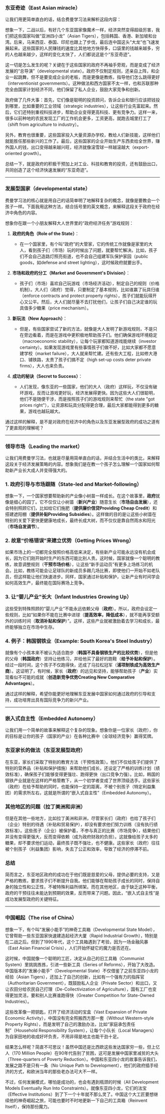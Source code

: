 ### 东亚奇迹（East Asian miracle）

让我们用更简单直白的话，结合费曼学习法来解析这段内容：

想象一下，二战以后，有好几个东亚国家像魔术一样，经济突然变得超级厉害，我们把这些国家叫做“亚洲四小龙”（Asian Tigers），包括韩国、香港、新加坡和台湾。后来，马来西亚、泰国、印尼也跟上了步伐，最后连中国这头“大龙”也飞速发展起来。这些国家的人民赚钱的速度比其他地方快得多，口袋里的钱越来越多，穷的人也越来越少，这样的变化太快了，人们都说这是个“东亚奇迹”。

这一切是怎么发生的呢？关键在于这些国家的政府不再袖手旁观，而是变成了经济发展的“总导演”（developmental state）。政府不仅制定规则，还亲自上阵，和企业一起跳舞，但不是要变成企业的老板，而是更像是教练，指导他们怎么跳得更好（interventionist governments）。这种做法和西方国家不太一样，也和苏联那种完全由国家计划经济不同，他们保留了私人企业，鼓励大家竞争和创新。

政府做了几件大事：首先，它们像是聪明的投资顾问，告诉企业和银行应该把钱投到哪里，比如重要的工业领域（strategic industries），让这些行业先富起来。然后，它们还特别重视科技进步，帮助企业变得更高科技、更有竞争力。这样一来，很多以前种地的农民发现工厂的工作机会更多，工资更高，就跑去城里打工了（shift from agriculture to industry）。

另外，教育也很重要，这些国家投入大量资源办学校，教给人们新技能，这样他们就能胜任那些新兴的工作了。最后，这些国家的企业开始生产东西卖给全世界，赚外国人的钱，出口变得越来越兴旺，经济就像滚雪球一样越滚越大（export-oriented growth）。

总结一下，就是政府的积极干预加上对工业、科技和教育的投资，还有鼓励出口，共同创造了这个经济快速发展的“东亚奇迹”。

---

### 发展型国家（developmental state）

费曼学习法的核心就是用自己的话简单明了地解释复杂的概念，就像是要教会一个孩子一样。下面我用这种方法，结合括号里的英文概念，来解释这段关于政府在经济中角色的内容。

想象你在跟一个小朋友解释大人世界里的“政府经济任务”游戏规则：

1. **政府的角色（Role of the State）**：
   - 在一个国家里，有个叫“政府”的大管家，它的传统工作就像是家里的大人，看到孩子们（市场）玩的时候出了问题，就要帮忙解决。比如，孩子们不会自己造路灯照亮街道，也不会自己组建军队保护家园（public goods，如defense and street lighting），这时候政府就要出手。

2. **市场和政府的分工（Market and Government's Division）**：
   - 孩子们（市场）喜欢自己玩游戏（市场经济活动），制定自己的规则（价格机制）。大人们（政府）觉得，只要制定了基本规则，比如谁赢了玩具归谁（enforce contracts and protect property rights），孩子们就能玩得开心又公平。然后，大人们就尽量不去打扰他们，让孩子们自己决定谁的玩具值多少糖果（price mechanism）。

3. **新玩法（New Approach）**：
   - 但是，有些国家尝试了新的方法，就像是大人发明了新游戏规则，不是只在旁边看着，而是在游戏中更积极地帮助孩子们。他们确保游戏环境稳定（macroeconomic stability），让每个玩家都知道游戏能继续（investor certainty）。如果发现游戏里有些事情孩子们做不好，比如大家都不愿意建学校（market failure），大人就来帮忙建。还有些大工程，比如修大港口、铺铁路，太贵了孩子们搞不定（high set-up costs deter private firms），大人也来负责。

4. **成功的秘诀（Secret to Success）**：
   - 人们发现，像东亚的一些国家，他们的大人（政府）这样玩，不仅没有破坏游戏，反而让游戏更好玩，经济发展得更快。因为这些大人们很聪明，他们不是随便干涉，而是按照孩子们的游戏规则来帮忙（the state "got prices right"），让资源和玩具分配得更合理，最后大家都能得到更多的糖果，游戏也越玩越大。

通过这样的解释，是不是对政府在经济中的角色以及东亚发展型政府的成功之道有了更直观的理解呢？

---

### 领导市场（Leading the market）

让我们用费曼学习法，也就是尽量用简单直白的话，并结合生活中的类比，来解释这段关于经济发展策略的内容。想象我们是在教一个孩子怎么理解一个国家如何帮助新产业长大成人并变得强大的。

### 1. **政府引导与市场跟随（State-led and Market-following）**

想象一下，一个国家想要帮助新的产业像小树苗一样成长。在这个故事里，**政府**就像是细心的园丁。它不仅仅让小树苗（**新兴产业**）随意生长（**市场自由发展**），还会特别照顾它们，比如给它们施肥（**提供廉价信贷Providing Cheap Credit**）和搭建遮阳棚（**提供补贴Providing Subsidies**）。这样做的目的是让这些小树苗在特别的关爱下更快更健康地成长，最终长成大树，而不仅仅是靠自然雨水和阳光（**市场自发调节**）。

### 2. **故意“价格错误”来建立优势（Getting Prices Wrong）**

如果市场上的一切都完全按照价格高低来决定，有些新产业可能永远没有机会成长，因为它们刚开始时生产的东西可能比别人贵。这时候，国家就像一个聪明的教练，故意调整规则（**干预市场价格**），让这些“新手运动员”有更多上场练习的机会。比如，教练可能会让足球队的新成员多踢几场比赛，即使他们一开始不如老队员，但这样能让他们快速进步。同样，国家通过补贴和保护，让新产业有时间学会如何高效生产，最终能在国际赛场上竞争。

### 3. **让“婴儿产业”长大（Infant Industries Growing Up）**

这些受到特殊照顾的“婴儿产业”不能永远依赖父母（**政府**）。所以，政府会设定一些规则，比如“如果你不能在比赛中进球（**提高效率，降低成本**），就不能再享受额外的训练时间（**取消补贴和保护**）”。这样，这些产业就被激励着去学习和成长，最终能够独立在市场中生存。

### 4. **例子：韩国钢铁业（Example: South Korea's Steel Industry）**

就像有个小孩本来不被认为适合跑步（**韩国不具备钢铁生产的比较优势**），但是他的父母（**韩国政府**）坚持让他练习，并给他买了最好的跑鞋（**给予补贴和保护**）。经过一段时间，这个孩子不仅跑得快，还成了马拉松冠军（**浦项制铁成为高效生产商**）。这证明了，有时候，家长（**政府**）的远见和坚持，能够帮助孩子（**产业**）实现看似不可能的成就（**创造新竞争优势Creating New Comparative Advantages**）。

通过这样的解释，希望你能更好地理解东亚发展中国家如何通过政府的引导和支持，成功培育出具有国际竞争力的新兴产业。

---

### 嵌入式自主性（Embedded Autonomy）

让我们用一个简单的故事来解释这个复杂的现象。想象你是一位家长（政府），你的目标是让你的孩子（国家的产业）在各种比赛中（全球经济竞争）赢得奖牌。

### 东亚家长的做法（东亚发展型政府）

在东亚，家长们采取了特别的教育方法（干预性政策）。他们不仅给孩子们提供了特别的营养品（补贴和保护措施）来帮助他们成长，还设定了严格的训练计划（绩效标准），确保孩子们能够变得更强壮、跑得更快（出口竞争力强）。比如，韩国的钢铁产业就是在这样的严格管教下，从一个初学者变成了世界顶级选手。这些家长（政府）在给予帮助的同时，也能保持一定的距离，不被个别孩子（特定利益集团）的需求所左右，这就是所谓的“嵌入式自主性”（Embedded Autonomy）。

### 其他地区的问题（拉丁美洲和非洲）

但是在其他一些地方，比如拉丁美洲和非洲，尽管家长们（政府）也给了孩子们（企业）特别的待遇（补贴和贸易保护），却没有要求他们努力训练（没有执行绩效标准）。这些孩子（企业）被保护着，不参与真正的比赛（市场竞争），结果他们并没有变得更强大，反而变得依赖（成为政府财政的负担）。这就像给孩子太多的糖果，却不要求他们运动，最终孩子既不强壮，也不健康。这些家长（政府）往往被个别孩子（利益集团）影响，失去了公正和效率，导致了经济的停滞不前。

### 总结

简而言之，东亚地区政府的成功在于他们既是慈爱的父母，提供必要的支持，又是严格的教练，要求孩子们不断提升自我。他们能够在帮助孩子成长的同时，保持自身的独立性和公正性，不被特殊利益所绑架。而在其他地区，由于缺乏这种平衡，政府的干预往往未能达到预期的效果，反而带来了问题。因此，“嵌入式自主性”是成功发展型政府的关键特征。

---

### 中国崛起（The rise of China）

想象一下，有个叫“发展小能手”的神奇工具箱（Developmental State Model），它曾帮助一些东亚国家快速建造起经济大厦（Rapid Industrial Growth），特别是在二战之后。但到了1990年代，这个工具箱遇到了考验，因为一场金融风暴（East Asian Financial Crisis），人们开始怀疑它的魔力是否还在。

这时候，中国就像一个聪明的工匠，决定从自己的旧工具箱（Communist System）里挑挑拣拣，引进一些新工具（Series of Reforms），开始了大改造。中国版本的“发展小能手”（Developmental State）不仅借鉴了之前东亚四小龙的经验（Asian Tigers），还加上了自己的创新，比如有一个强有力的指挥官（Authoritarian Government），既鼓励私人企业（Private Sector）和出口，又让农田分给农民自己打理（De-Collectivization of Agriculture），国有工厂也变得更加灵活，要和别人比赛谁跑得快（Greater Competition for State-Owned Industries）。

这些改革像一把钥匙，打开了经济活动的宝盒（Vast Expansion of Private Economic Activity），中国没有完全照搬西方那一套（Without Western-style Property Rights），而是发明了自己的激励办法，比如“家庭承包责任制”（Household Responsibility System），让每个小队长（Local Managers）为自家田地的收成好坏负责，不用非得是地主也能干劲十足。

结果怎么样呢？简直不可思议！虽然中国还是比西欧这些发达国家穷一些，但上亿人（170 Million People）在90年代告别了贫困，这可是发展中国家里减贫的大头（Three-quarters of Poverty Reduction）。中国和东亚四小龙的故事告诉我们，发展之路不是只有一条（No Unique Path to Development），他们的政府插手经济的方式，和欧洲当年的那些老办法可大不一样。

不过，任何发展模式，哪怕是成功的，也会有遇到瓶颈的时候（All Development Models Eventually Run Into Constraints）。就像东亚四小龙，它们的法宝（Effective Institutions）到了下一个十年就不那么灵了。中国这个大工匠要想继续他的神奇崛起之旅，可能也要时不时地更新一下自己的工具箱（Reinvent Itself），保持那份魔力。
